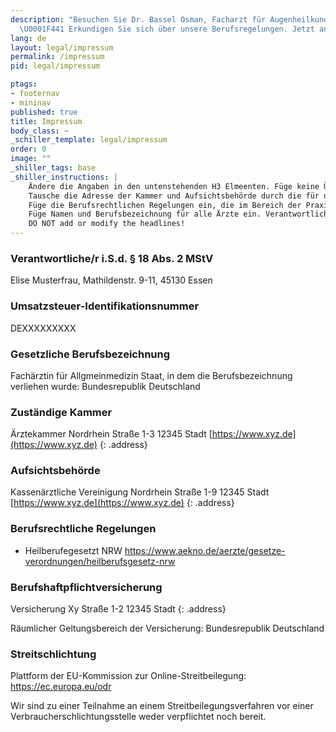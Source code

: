 ```yaml
---
description: "Besuchen Sie Dr. Bassel Osman, Facharzt für Augenheilkunde in Wiesbaden.
  \U0001F441️ Erkundigen Sie sich über unsere Berufsregelungen. Jetzt anrufen! \U0001F4DE"
lang: de
layout: legal/impressum
permalink: /impressum
pid: legal/impressum

ptags:
- footernav
- mininav
published: true
title: Impressum
body_class: ~
_schiller_template: legal/impressum
order: 0
image: ""
_shiller_tags: base
_shiller_instructions: |
    Ändere die Angaben in den untenstehenden H3 Elmeenten. Füge keine Überschriften hinzu!
    Tausche die Adresse der Kammer und Aufsichtsbehörde durch die für die Praxis zuständigen aus.
    Füge die Berufsrechtlichen Regelungen ein, die im Bereich der Praxis gelten (Länder und Fachspezifische Regelungen).
    Füge Namen und Berufsbezeichnung für alle Ärzte ein. Verantwortliche Person ist der Auftraggeber nach Context.
    DO NOT add or modify the headlines! 
---
```



### Verantwortliche/r i.S.d. § 18 Abs. 2 MStV

Elise Musterfrau, Mathildenstr. 9-11, 45130 Essen

### Umsatzsteuer-Identifikationsnummer

DEXXXXXXXXX

### Gesetzliche Berufsbezeichnung

Fachärztin für Allgmeinmedizin
Staat, in dem die Berufsbezeichnung verliehen wurde: Bundesrepublik Deutschland


### Zuständige Kammer

Ärztekammer Nordrhein
Straße 1-3
12345 Stadt
[https://www.xyz.de](https://www.xyz.de)
{: .address}

### Aufsichtsbehörde

Kassenärztliche Vereinigung Nordrhein
Straße 1-9
12345 Stadt
[https://www.xyz.de](https://www.xyz.de)
{: .address}

### Berufsrechtliche Regelungen

- Heilberufegesetzt NRW https://www.aekno.de/aerzte/gesetze-verordnungen/heilberufsgesetz-nrw

### Berufshaftpflichtversicherung
Versicherung Xy
Straße 1-2
12345 Stadt
{: .address}

Räumlicher Geltungsbereich der Versicherung: Bundesrepublik Deutschland

### Streitschlichtung

Plattform der EU-Kommission zur Online-Streitbeilegung: https://ec.europa.eu/odr

Wir sind zu einer Teilnahme an einem Streitbeilegungsverfahren vor einer Verbraucherschlichtungsstelle weder verpflichtet noch bereit. 
